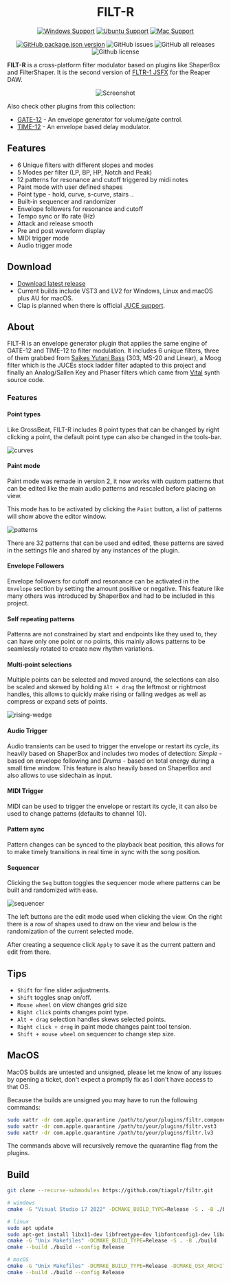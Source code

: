 <h1 align="center">
  <!-- <img src="doc/logo.png" width="200" style="padding: 5px;" /> -->
  FILT-R
  <br>
</h1>
<div align="center">

[![Windows Support](https://img.shields.io/badge/Windows-0078D6?style=for-the-badge&logo=windows&logoColor=white)](https://github.com/tiagolr/filtr/releases)
[![Ubuntu Support](https://img.shields.io/badge/Linux-E95420?style=for-the-badge&logo=linux&logoColor=white)](https://github.com/tiagolr/filtr/releases)
[![Mac Support](https://img.shields.io/badge/MACOS-adb8c5?style=for-the-badge&logo=macos&logoColor=white)](https://github.com/tiagolr/filtr/releases)

</div>
<div align="center">

[![GitHub package.json version](https://img.shields.io/github/v/release/tiagolr/filtr?color=%40&label=latest)](https://github.com/tiagolr/filtr/releases/latest)
![GitHub issues](https://img.shields.io/github/issues-raw/tiagolr/filtr)
![GitHub all releases](https://img.shields.io/github/downloads/tiagolr/filtr/total)
![Github license](https://img.shields.io/github/license/tiagolr/filtr)

</div>

**FILT-R** is a cross-platform filter modulator based on plugins like ShaperBox and FilterShaper. It is the second version of [FLTR-1 JSFX](https://github.com/tiagolr/tilr_jsfx?tab=readme-ov-file#fltr-1) for the Reaper DAW.

<div align="center">

![Screenshot](./doc/filtr.png)

</div>


Also check other plugins from this collection:

* [GATE-12](https://github.com/tiagolr/gate12) - An envelope generator for volume/gate control.
* [TIME-12](https://github.com/tiagolr/time12) - An envelope based delay modulator.

## Features

  * 6 Unique filters with different slopes and modes
  * 5 Modes per filter (LP, BP, HP, Notch and Peak)
  * 12 patterns for resonance and cutoff triggered by midi notes
  * Paint mode with user defined shapes
  * Point type - hold, curve, s-curve, stairs ..
  * Built-in sequencer and randomizer
  * Envelope followers for resonance and cutoff
  * Tempo sync or lfo rate (Hz)
  * Attack and release smooth
  * Pre and post waveform display
  * MIDI trigger mode
  * Audio trigger mode

## Download

* [Download latest release](https://github.com/tiagolr/filtr/releases)
* Current builds include VST3 and LV2 for Windows, Linux and macOS plus AU for macOS.
* Clap is planned when there is official [JUCE support](https://juce.com/blog/juce-roadmap-update-q3-2024/).

## About

FILT-R is an envelope generator plugin that applies the same engine of GATE-12 and TIME-12 to filter modulation. It includes 6 unique filters, three of them grabbed from [Saikes Yutani Bass](https://github.com/JoepVanlier/JSFX) (303, MS-20 and Linear), a Moog filter which is the JUCEs stock ladder filter adapted to this project and finally an Analog/Sallen Key and Phaser filters which came from [Vital](https://github.com/mtytel/vital) synth source code.

### Features

#### Point types

Like GrossBeat, FILT-R includes 8 point types that can be changed by right clicking a point, the default point type can also be changed in the tools-bar.

![curves](/doc/curves.png)

#### Paint mode

Paint mode was remade in version 2, it now works with custom patterns that can be edited like the main audio patterns and rescaled before placing on view.

This mode has to be activated by clicking the `Paint` button, a list of patterns will show above the editor window.

![patterns](/doc/patterns.png)

There are 32 patterns that can be used and edited, these patterns are saved in the settings file and shared by any instances of the plugin.

#### Envelope Followers

Envelope followers for cutoff and resonance can be activated in the `Envelope` section by setting the amount positive or negative. This feature like many others was introduced by ShaperBox and had to be included in this project.

#### Self repeating patterns

Patterns are not constrained by start and endpoints like they used to, they can have only one point or no points, this mainly allows patterns to be seamlessly rotated to create new rhythm variations.

#### Multi-point selections

Multiple points can be selected and moved around, the selections can also be scaled and skewed by holding `Alt + drag` the leftmost or rightmost handles, this allows to quickly make rising or falling wedges as well as compress or expand sets of points.

![rising-wedge](/doc/rising-wedge.png)

#### Audio Trigger

Audio transients can be used to trigger the envelope or restart its cycle, its heavily based on ShaperBox and includes two modes of detection: *Simple* - based on envelope following and *Drums* - based on total energy during a small time window. This feature is also heavily based on ShaperBox and also allows to use sidechain as input.

#### MIDI Trigger

MIDI can be used to trigger the envelope or restart its cycle, it can also be used to change patterns (defaults to channel 10).

#### Pattern sync

Pattern changes can be synced to the playback beat position, this allows for to make timely transitions in real time in sync with the song position.

#### Sequencer

Clicking the `Seq` button toggles the sequencer mode where patterns can be built and randomized with ease.

![sequencer](/doc/sequencer.png)

The left buttons are the edit mode used when clicking the view. On the right there is a row of shapes used to draw on the view and below is the randomization of the current selected mode.

After creating a sequence click `Apply` to save it as the current pattern and edit from there.

## Tips

- `Shift` for fine slider adjustments.
- `Shift` toggles snap on/off.
- `Mouse wheel` on view changes grid size
- `Right click` points changes point type.
- `Alt + drag` selection handles skews selected points.
- `Right click + drag` in paint mode changes paint tool tension.
- `Shift + mouse wheel` on sequencer to change step size.

## MacOS

MacOS builds are untested and unsigned, please let me know of any issues by opening a ticket, don't expect a promptly fix as I don't have access to that OS.

Because the builds are unsigned you may have to run the following commands:

```bash
sudo xattr -dr com.apple.quarantine /path/to/your/plugins/filtr.component
sudo xattr -dr com.apple.quarantine /path/to/your/plugins/filtr.vst3
sudo xattr -dr com.apple.quarantine /path/to/your/plugins/filtr.lv3
```

The commands above will recursively remove the quarantine flag from the plugins.

## Build

```bash
git clone --recurse-submodules https://github.com/tiagolr/filtr.git

# windows
cmake -G "Visual Studio 17 2022" -DCMAKE_BUILD_TYPE=Release -S . -B ./build

# linux
sudo apt update
sudo apt-get install libx11-dev libfreetype-dev libfontconfig1-dev libasound2-dev libxrandr-dev libxinerama-dev libxcursor-dev
cmake -G "Unix Makefiles" -DCMAKE_BUILD_TYPE=Release -S . -B ./build
cmake --build ./build --config Release

# macOS
cmake -G "Unix Makefiles" -DCMAKE_BUILD_TYPE=Release -DCMAKE_OSX_ARCHITECTURES="x86_64;arm64" -S . -B ./build
cmake --build ./build --config Release
```
